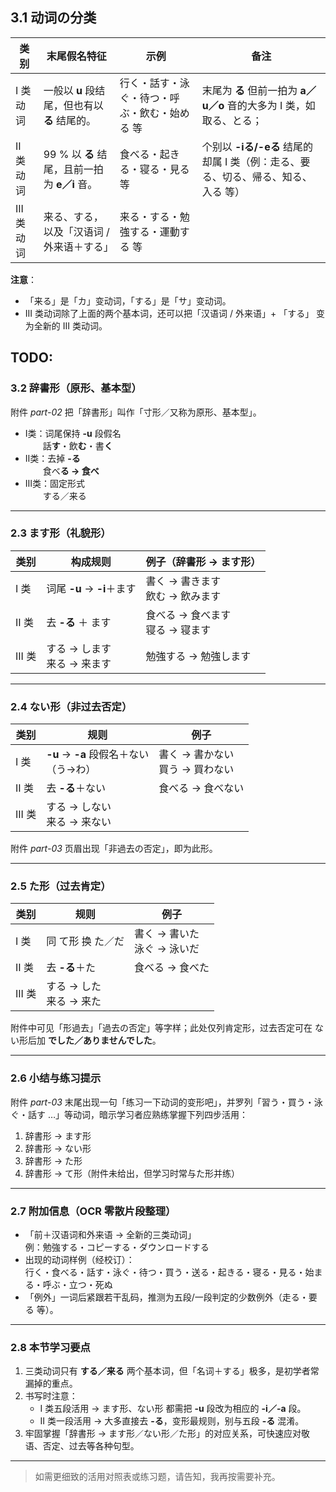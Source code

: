 ## 3.1 动词の分类  

| 类别 | 末尾假名特征 | 示例 | 备注 |
|------|--------------|----------|------|
| I 类动词 | 一般以 **u** 段结尾，但也有以 **る** 结尾的。 | 行く・話す・泳ぐ・待つ・呼ぶ・飲む・始める 等 | 末尾为 **る** 但前一拍为 **a／u／o** 音的大多为 I 类，如 取る、とる； |
| II 类动词 | 99 % 以 **る** 结尾，且前一拍为 **e／i** 音。 | 食べる・起きる・寝る・見る 等 | 个别以 **-iる/-eる** 结尾的却属 I 类（例：走る、要る、切る、帰る、知る、入る 等） |
| III 类动词 | 来る、する，以及「汉语词 / 外来语＋する」 | 来る・する・勉強する・運動する 等 | |

**注意**：
- 「来る」是「カ」变动词，「する」是「サ」变动词。
- III 类动词除了上面的两个基本词，还可以把「汉语词 / 外来语」+ 「する」 变为全新的 III 类动词。

TODO:
---

### 3.2 辞書形（原形、基本型）

附件 *part-02* 把「辞書形」叫作「寸形／又称为原形、基本型」。  
* Ⅰ类：词尾保持 **-u** 段假名  
  話**す**・飲**む**・書**く**  
* Ⅱ类：去掉 **-る**  
  食べ**る → 食べ**  
* Ⅲ类：固定形式  
  する／来る

---

### 2.3 ます形（礼貌形）

| 类别 | 构成规则 | 例子（辞書形 → ます形） |
|------|----------|-------------------------|
| I 类 | 词尾 **-u** → **-i**＋ます | 書く → 書きます<br>飲む → 飲みます |
| II 类 | 去 **-る** ＋ ます | 食べる → 食べます<br>寝る → 寝ます |
| III 类 | する → します<br>来る → 来ます | 勉強する → 勉強します |

---

### 2.4 ない形（非过去否定）

| 类别 | 规则 | 例子 |
|------|------|------|
| I 类 | **-u** → **-a** 段假名＋ない<br>（う→わ） | 書く → 書かない<br>買う → 買わない |
| II 类 | 去 **-る**＋ない | 食べる → 食べない |
| III 类 | する → しない<br>来る → 来ない |  |

附件 *part-03* 页眉出现「非過去の否定」，即为此形。

---

### 2.5 た形（过去肯定）

| 类别 | 规则 | 例子 |
|------|------|------|
| I 类 | 同 て形 换 た／だ | 書く → 書いた<br>泳ぐ → 泳いだ |
| II 类 | 去 **-る**＋た | 食べる → 食べた |
| III 类 | する → した<br>来る → 来た |  |

附件中可见「形過去」「過去の否定」等字样；此处仅列肯定形，过去否定可在 ない形后加 **でした／ありませんでした**。

---

### 2.6 小结与练习提示  

附件 *part-03* 末尾出现一句「练习一下动词的变形吧」，并罗列「習う・買う・泳ぐ・話す …」等动词，暗示学习者应熟练掌握下列四步活用：  

1. 辞書形 → ます形  
2. 辞書形 → ない形  
3. 辞書形 → た形  
4. 辞書形 → て形（附件未给出，但学习时常与た形并练）

---

### 2.7 附加信息（OCR 零散片段整理）

* 「前＋汉语词和外来语 → 全新的三类动词」  
  例：勉強する・コピーする・ダウンロードする  
* 出现的动词样例（经校订）：  
  行く・食べる・話す・泳ぐ・待つ・買う・送る・起きる・寝る・見る・始まる・呼ぶ・立つ・死ぬ  
* 「例外」一词后紧跟若干乱码，推测为五段/一段判定的少数例外（走る・要る 等）。

---

### 2.8 本节学习要点

1. 三类动词只有 **する／来る** 两个基本词，但「名词＋する」极多，是初学者常漏掉的重点。  
3. 书写时注意：  
   * I 类五段活用 → ます形、ない形 都需把 **-u** 段改为相应的 **-i／-a** 段。  
   * II 类一段活用 → 大多直接去 **-る**，变形最规则，别与五段 **-る** 混淆。  
4. 牢固掌握「辞書形 → ます形／ない形／た形」的对应关系，可快速应对敬语、否定、过去等各种句型。

---

> 如需更细致的活用对照表或练习题，请告知，我再按需要补充。